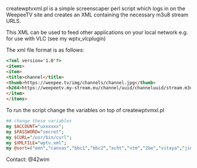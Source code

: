 
createwptvxml.pl is a simple screenscaper perl script which logs in on the 
WeepeeTV site and creates an XML containing the necessary m3u8 stream URLS.

This XML can be used to feed other applications on your local network
e.g. for use with VLC (see my wptv_vlcplugin)

The xml file format is as follows:

```html
<?xml version='1.0'?>
<items>
<item>
<title>channel</title>
<thumb>https://weepee.tv/img/channels/channel.jpg</thumb>
<h264>https://weepeetv.my-stream.eu/channel/uuid/channeluuid/stream.m3u8</h264>
</item>
</items>
```

To run the script change the variables on top of createwptvmxl.pl
```perl
## change these variables
my $ACCOUNT="uxxxxxx";
my $PASSWORD="secret";
my $CURL="/usr/bin/curl";
my $XMLFILE="wptv.xml";
my @sort=("een","canvas","bbc1","bbc2","acht","vtm","2be","vitaya","jim","ketnet","bbcentertainment","kanaalz","vtmKzoom","tvllogosmall","livetv");
```

Contact: @42wim

